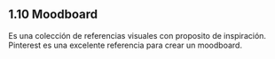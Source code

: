 ## 1.10 Moodboard

Es una colección de referencias visuales con proposito de inspiración.
Pinterest es una excelente referencia para crear un moodboard.

